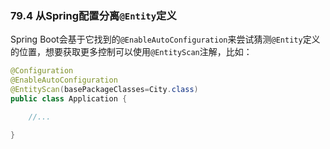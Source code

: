 ### 79.4 从Spring配置分离`@Entity`定义

Spring Boot会基于它找到的`@EnableAutoConfiguration`来尝试猜测`@Entity`定义的位置，想要获取更多控制可以使用`@EntityScan`注解，比如：
```java
@Configuration
@EnableAutoConfiguration
@EntityScan(basePackageClasses=City.class)
public class Application {

    //...

}
```
